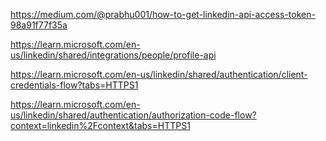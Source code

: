 https://medium.com/@prabhu001/how-to-get-linkedin-api-access-token-98a91f77f35a


https://learn.microsoft.com/en-us/linkedin/shared/integrations/people/profile-api

https://learn.microsoft.com/en-us/linkedin/shared/authentication/client-credentials-flow?tabs=HTTPS1

https://learn.microsoft.com/en-us/linkedin/shared/authentication/authorization-code-flow?context=linkedin%2Fcontext&tabs=HTTPS1